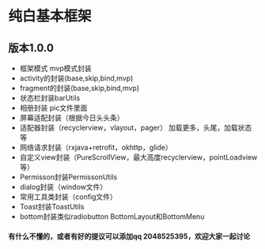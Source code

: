 # 纯白基本框架
## 版本1.0.0
* 框架模式 mvp模式封装
* activity的封装(base,skip,bind,mvp)
* fragment的封装(base,skip,bind,mvp)
* 状态栏封装barUtils
* 相册封装 pic文件里面
* 屏幕适配封装（根据今日头头条）
* 适配器封装（recyclerview，vlayout，pager）
加载更多，头尾，加载状态等
* 网络请求封装（rxjava+retrofit，okhttp，glide）
* 自定义view封装（PureScrollView，最大高度recyclerview，pointLoadview等）
* Permisson封装PermissonUtils<br>
* dialog封装（window文件）
* 常用工具类封装（config文件）
* Toast封装ToastUtils <br>
* bottom封装类似radiobutton BottomLayout和BottomMenu <br>

#### 有什么不懂的，或者有好的提议可以添加qq 2048525395，欢迎大家一起讨论
